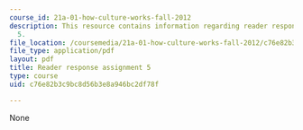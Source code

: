```yaml
---
course_id: 21a-01-how-culture-works-fall-2012
description: This resource contains information regarding reader response assignment
  5.
file_location: /coursemedia/21a-01-how-culture-works-fall-2012/c76e82b3c9bc8d56b3e8a946bc2df78f_MIT21A_01F12_assignment_5.pdf
file_type: application/pdf
layout: pdf
title: Reader response assignment 5
type: course
uid: c76e82b3c9bc8d56b3e8a946bc2df78f

---
```

None